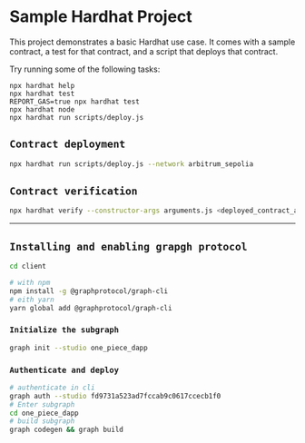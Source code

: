 # Sample Hardhat Project

This project demonstrates a basic Hardhat use case. It comes with a sample contract, a test for that contract, and a script that deploys that contract.

Try running some of the following tasks:

```shell
npx hardhat help
npx hardhat test
REPORT_GAS=true npx hardhat test
npx hardhat node
npx hardhat run scripts/deploy.js
```

## `Contract deployment`

```sh
npx hardhat run scripts/deploy.js --network arbitrum_sepolia
```

## `Contract verification`

```sh
npx hardhat verify --constructor-args arguments.js <deployed_contract_address> --network arbitrum_sepolia
```

-------------------

## `Installing and enabling grapgh protocol`

```sh
cd client
```

```sh
# with npm
npm install -g @graphprotocol/graph-cli
# eith yarn
yarn global add @graphprotocol/graph-cli
```

### `Initialize the subgraph`

```sh
graph init --studio one_piece_dapp
```

### `Authenticate and deploy`

```sh
# authenticate in cli
graph auth --studio fd9731a523ad7fccab9c0617ccecb1f0
# Enter subgraph
cd one_piece_dapp
# build subgraph
graph codegen && graph build
```

